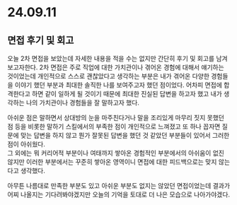 # 24.09.11

## 면접 후기 및 회고

오늘 2차 면접을 보았는데 자세한 내용을 적을 수는 없지만 간단히 후기 및 회고를 남겨보고자한다. 2차 면접은 주로 직업에 대한 가치관이나 겪어온 경험에 대해서 얘기하는 것이었는데 개인적으로 스스로 괜찮았다고 생각하는 부분은 내가 겪어온 다양한 경험들을 이야기 했던 부분과 최대한 솔직한 나를 보여주고자 했던 점이었다. 어차피 면접에 합격한다고 하면 같이 일하게 될 것이기 때문에 최대한 진실된 답변을 하고자 했고 내가 생각하는 나의 가치관이나 경험들을 잘 말하고자 했다.

아쉬운 점은 말하면서 상대방의 눈을 마주친다거나 말을 조리있게 마무리 짓지 못했던 점 등을 비롯한 말하기 스킬에서의 부족한 점이 개인적으로 느껴졌고 또 하나 꼽자면 질문에 맞는 답변을 하지 않고 뭔가 잘못된 답변을 했던 것 같았던 부분들이 있어서 그러한 점이 아쉬웠다.<br>
그 외에는 뭐 커리어적 부분이나 여태까지 쌓아온 경험적인 부분에서의 아쉬움이 없진 않지만 이러한 부분에서는 꾸준히 쌓아온 영역이니 면접에 대한 피드백으로는 맞지 않는다고 생각했다.

아무튼 나름대로 만족한 부분도 있고 아쉬운 부분도 없지는 않았던 면접이었는데 결과가 어찌 나올지는 기다려봐야겠지만 오늘의 기억을 토대로 더 나은 모습으로 나아가야겠다.
